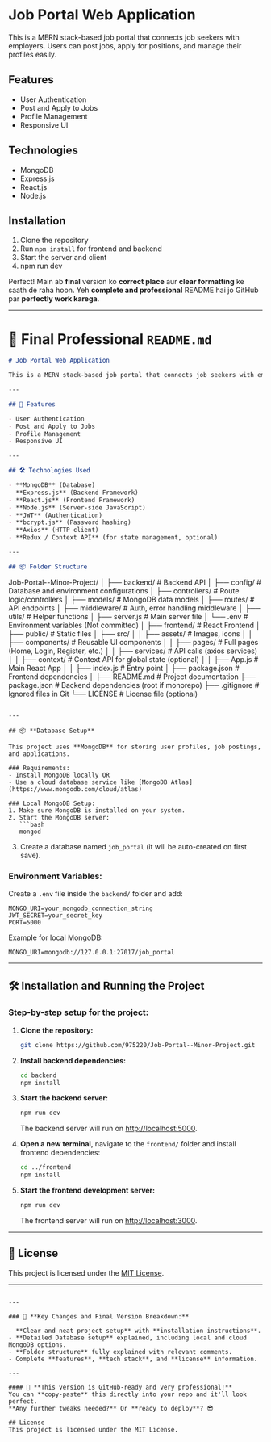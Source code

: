 # Job Portal Web Application

This is a MERN stack-based job portal that connects job seekers with employers. Users can post jobs, apply for positions, and manage their profiles easily.

## Features
- User Authentication
- Post and Apply to Jobs
- Profile Management
- Responsive UI

## Technologies
- MongoDB
- Express.js
- React.js
- Node.js

## Installation
1. Clone the repository
2. Run `npm install` for frontend and backend
3. Start the server and client
4. npm run dev

Perfect! Main ab **final** version ko **correct place** aur **clear formatting** ke saath de raha hoon. Yeh **complete and professional** README hai jo GitHub par **perfectly work karega**.

---

# 📄 **Final Professional `README.md`**

```markdown
# Job Portal Web Application

This is a MERN stack-based job portal that connects job seekers with employers. Users can post jobs, apply for positions, and manage their profiles easily.

---

## 🚀 Features

- User Authentication
- Post and Apply to Jobs
- Profile Management
- Responsive UI

---

## 🛠️ Technologies Used

- **MongoDB** (Database)
- **Express.js** (Backend Framework)
- **React.js** (Frontend Framework)
- **Node.js** (Server-side JavaScript)
- **JWT** (Authentication)
- **bcrypt.js** (Password hashing)
- **Axios** (HTTP client)
- **Redux / Context API** (for state management, optional)

---

## 📦 Folder Structure

```
Job-Portal--Minor-Project/
│
├── backend/                  # Backend API
│   ├── config/                # Database and environment configurations
│   ├── controllers/           # Route logic/controllers
│   ├── models/                # MongoDB data models
│   ├── routes/                # API endpoints
│   ├── middleware/            # Auth, error handling middleware
│   ├── utils/                 # Helper functions
│   ├── server.js              # Main server file
│   └── .env                   # Environment variables (Not committed)
│
├── frontend/                  # React Frontend
│   ├── public/                # Static files
│   ├── src/
│   │   ├── assets/            # Images, icons
│   │   ├── components/        # Reusable UI components
│   │   ├── pages/             # Full pages (Home, Login, Register, etc.)
│   │   ├── services/          # API calls (axios services)
│   │   ├── context/           # Context API for global state (optional)
│   │   ├── App.js             # Main React App
│   │   ├── index.js           # Entry point
│   ├── package.json           # Frontend dependencies
│
├── README.md                  # Project documentation
├── package.json                # Backend dependencies (root if monorepo)
├── .gitignore                  # Ignored files in Git
└── LICENSE                     # License file (optional)
```

---

## 📦 **Database Setup**

This project uses **MongoDB** for storing user profiles, job postings, and applications.

### Requirements:
- Install MongoDB locally OR
- Use a cloud database service like [MongoDB Atlas](https://www.mongodb.com/cloud/atlas)

### Local MongoDB Setup:
1. Make sure MongoDB is installed on your system.
2. Start the MongoDB server:
   ```bash
   mongod
   ```
3. Create a database named `job_portal` (it will be auto-created on first save).

### Environment Variables:
Create a `.env` file inside the `backend/` folder and add:

```
MONGO_URI=your_mongodb_connection_string
JWT_SECRET=your_secret_key
PORT=5000
```

Example for local MongoDB:

```
MONGO_URI=mongodb://127.0.0.1:27017/job_portal
```

---

## 🛠️ **Installation and Running the Project**

### Step-by-step setup for the project:

1. **Clone the repository:**

   ```bash
   git clone https://github.com/975220/Job-Portal--Minor-Project.git
   ```

2. **Install backend dependencies:**

   ```bash
   cd backend
   npm install
   ```

3. **Start the backend server:**

   ```bash
   npm run dev
   ```

   The backend server will run on [http://localhost:5000](http://localhost:5000).

4. **Open a new terminal**, navigate to the `frontend/` folder and install frontend dependencies:

   ```bash
   cd ../frontend
   npm install
   ```

5. **Start the frontend development server:**

   ```bash
   npm run dev
   ```

   The frontend server will run on [http://localhost:3000](http://localhost:3000).

---

## 📄 **License**

This project is licensed under the [MIT License](LICENSE).

---

```

---

### 📝 **Key Changes and Final Version Breakdown:**

- **Clear and neat project setup** with **installation instructions**.
- **Detailed Database setup** explained, including local and cloud MongoDB options.
- **Folder structure** fully explained with relevant comments.
- Complete **features**, **tech stack**, and **license** information.

---

#### 🎉 **This version is GitHub-ready and very professional!**  
You can **copy-paste** this directly into your repo and it'll look perfect.  
**Any further tweaks needed?** Or **ready to deploy**? 😎

## License
This project is licensed under the MIT License.

